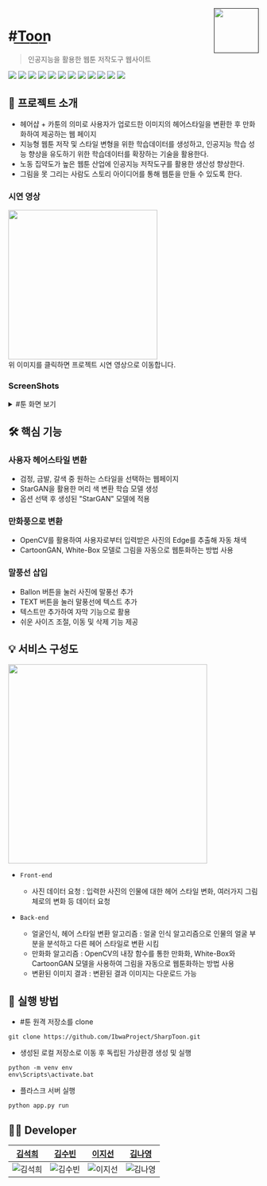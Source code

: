 <a href="">
    <img src="https://user-images.githubusercontent.com/69100145/216748760-31f6884c-f837-42cd-ab5f-e78fce65ec6c.jpg" align="right" height="90" />
</a>


# #T͟o͟o͟n͟
> 인공지능을 활용한 웹툰 저작도구 웹사이트

  <img src="https://img.shields.io/badge/Sublime Text-FF9800?style=flat&logo=Sublime Text&logoColor=white"/>  <img src="https://img.shields.io/badge/PyCharm-000000?style=flat&logo=PyCharm&logoColor=white"/> <img src="https://img.shields.io/badge/Flask-000000?style=flat&logo=Flask&logoColor=white"/>  <img src="https://img.shields.io/badge/TensorFlow-FF6F00?style=flat&logo=TensorFlow&logoColor=white"/>  <img src="https://img.shields.io/badge/PyTorch-EE4C2C?style=flat&logo=PyTorch&logoColor=white"/>  <img src="https://img.shields.io/badge/NumPy-013243?style=flat&logo=NumPy&logoColor=white"/>  <img src="https://img.shields.io/badge/Python-3776AB?style=flat&logo=Python&logoColor=white"/>  <img src="https://img.shields.io/badge/HTML5-E34F26?style=flat&logo=HTML5&logoColor=white"/>  <img src="https://img.shields.io/badge/CSS3-1572B6?style=flat&logo=CSS3&logoColor=white"/>  <img src="https://img.shields.io/badge/JavaScript-F7DF1E?style=flat&logo=JavaScript&logoColor=white"/>  <img src="https://img.shields.io/badge/GitHub-181717?style=flat&logo=GitHub&logoColor=white"/>  <img src="https://img.shields.io/badge/Notion-000000?style=flat&logo=Notion&logoColor=white"/> 


## 📢 프로젝트 소개
- 헤어샵 + 카툰의 의미로 사용자가 업로드한 이미지의 헤어스타일을 변환한 후 만화화하여 제공하는 웹 페이지
- 지능형 웹툰 저작 및 스타일 변형을 위한 학습데이터를 생성하고, 인공지능 학습 성능 향상을 유도하기 위한 학습데이터를 확장하는 기술을 활용한다.
- 노동 집약도가 높은 웹툰 산업에 인공지능 저작도구를 활용한 생산성 향상한다.
- 그림을 못 그리는 사람도 스토리 아이디어를 통해 웹툰을 만들 수 있도록 한다.

### 시연 영상
<a href="https://youtu.be/saahFwPO-ls">
 <img src="https://user-images.githubusercontent.com/69100145/216749584-9e4c7bd8-2263-49b6-ac26-ad3d7d10828a.png" height="300"/>
</a><br>
위 이미지를 클릭하면 프로젝트 시연 영상으로 이동합니다.

### ScreenShots
<details>
<summary> #툰 화면 보기 </summary>

</details>

## 🛠 핵심 기능
### 사용자 헤어스타일 변환
- 검정, 금발, 갈색 중 원하는 스타일을 선택하는 웹페이지
- StarGAN을 활용한 머리 색 변환 학습 모델 생성
- 옵션 선택 후 생성된 "StarGAN" 모델에 적용

### 만화풍으로 변환
- OpenCV를 활용하여 사용자로부터 입력받은 사진의 Edge를 추출해 자동 채색
- CartoonGAN, White-Box 모델로 그림을 자동으로 웹툰화하는 방법 사용

### 말풍선 삽입
- Ballon 버튼을 눌러 사진에 말풍선 추가
- TEXT 버튼을 눌러 말풍선에 텍스트 추가
- 텍스트만 추가하여 자막 기능으로 활용
- 쉬운 사이즈 조절, 이동 및 삭제 기능 제공

## 💡 서비스 구성도
<img src="https://user-images.githubusercontent.com/69100145/216750429-b70c5f49-5867-4247-b254-e5cacf60b56f.png" height="400"/>

- `Front-end`
  - 사진 데이터 요청 : 입력한 사진의 인물에 대한 헤어 스타일 변화, 여러가지 그림체로의 변화 등 데이터 요청

- `Back-end`
  - 얼굴인식, 헤어 스타일 변환 알고리즘 : 얼굴 인식 알고리즘으로 인물의 얼굴 부분을 분석하고 다른 헤어 스타일로 변환 시킴
  - 만화화 알고리즘 : OpenCV의 내장 함수를 통한 만화화, White-Box와 CartoonGAN 모델을 사용하여 그림을 자동으로 웹툰화하는 방법 사용
  - 변환된 이미지 결과 : 변환된 결과 이미지는 다운로드 가능


## 📌 실행 방법
- #툰 원격 저장소를 clone
```shell
git clone https://github.com/IbwaProject/SharpToon.git
```

- 생성된 로컬 저장소로 이동 후 독립된 가상환경 생성 및 실행
```shell
python -m venv env
env\Scripts\activate.bat
```

- 플라스크 서버 실행
```shell
python app.py run
```

## 👩‍💻 Developer
|                                 <a href="https://github.com/yehang218">김석희</a>                                |                                                      <a href="https://github.com/ksb3458">김수빈</a>                                                       |                                                      <a href="https://github.com/jsl1113">이지선</a>                                                       |                                 <a href="https://github.com/kny-5625">김나영</a>                                 |
| :--------------------------------------------------------------------: | :---------------------------------------------------------------------------------------------------------------: | :---------------------------------------------------------------------------------------------------------------: | :---------------------------------------------------------------------------------------------------------------: |
| ![김석희](https://user-images.githubusercontent.com/69100145/216752333-a03bf85a-5acd-4d27-ac1d-33d302c902c3.png) | ![김수빈](https://user-images.githubusercontent.com/69100145/216752384-cf0a7286-9946-4538-8c16-9d962d72afd0.png) | ![이지선](https://user-images.githubusercontent.com/69100145/216752395-015a1bed-7e42-4f18-b504-c7f02bf9a63a.png) | ![김나영](https://user-images.githubusercontent.com/69100145/216752407-7ed636ba-10b9-41c8-aa29-614b6c8254f9.png) |
